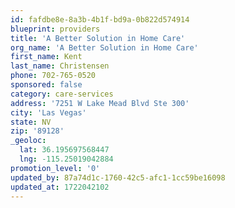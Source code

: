 ```yaml
---
id: fafdbe8e-8a3b-4b1f-bd9a-0b822d574914
blueprint: providers
title: 'A Better Solution in Home Care'
org_name: 'A Better Solution in Home Care'
first_name: Kent
last_name: Christensen
phone: 702-765-0520
sponsored: false
category: care-services
address: '7251 W Lake Mead Blvd Ste 300'
city: 'Las Vegas'
state: NV
zip: '89128'
_geoloc:
  lat: 36.195697568447
  lng: -115.25019042884
promotion_level: '0'
updated_by: 87a74d1c-1760-42c5-afc1-1cc59be16098
updated_at: 1722042102
---
```

